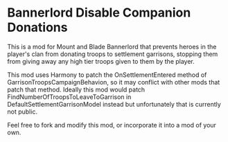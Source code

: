 # Bannerlord Disable Companion Donations

This is a mod for Mount and Blade Bannerlord that prevents heroes in the player's clan from donating troops to settlement garrisons, stopping them from giving away any high tier troops given to them by the player.

This mod uses Harmony to patch the OnSettlementEntered method of GarrisonTroopsCampaignBehavion, so it may conflict with other mods that patch that method. Ideally this mod would patch FindNumberOfTroopsToLeaveToGarrison in DefaultSettlementGarrisonModel instead but unfortunately that is currently not public.

Feel free to fork and modify this mod, or incorporate it into a mod of your own.
